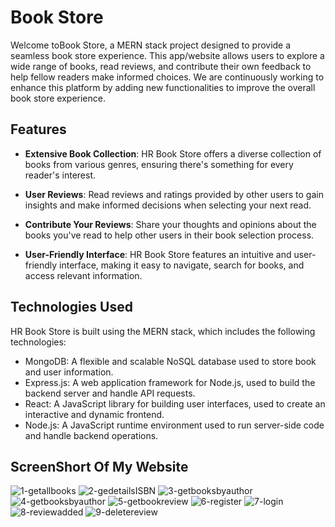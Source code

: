 # Book Store

Welcome toBook Store, a MERN stack project designed to provide a seamless book store experience. This app/website allows users to explore a wide range of books, read reviews, and contribute their own feedback to help fellow readers make informed choices. We are continuously working to enhance this platform by adding new functionalities to improve the overall book store experience.

## Features

- **Extensive Book Collection**: HR Book Store offers a diverse collection of books from various genres, ensuring there's something for every reader's interest.

- **User Reviews**: Read reviews and ratings provided by other users to gain insights and make informed decisions when selecting your next read.

- **Contribute Your Reviews**: Share your thoughts and opinions about the books you've read to help other users in their book selection process.

- **User-Friendly Interface**: HR Book Store features an intuitive and user-friendly interface, making it easy to navigate, search for books, and access relevant information.

## Technologies Used

HR Book Store is built using the MERN stack, which includes the following technologies:

- MongoDB: A flexible and scalable NoSQL database used to store book and user information.
- Express.js: A web application framework for Node.js, used to build the backend server and handle API requests.
- React: A JavaScript library for building user interfaces, used to create an interactive and dynamic frontend.
- Node.js: A JavaScript runtime environment used to run server-side code and handle backend operations.

## ScreenShort Of My Website

![1-getallbooks](https://github.com/user-attachments/assets/bd649842-d8b3-402d-850b-0d9831a62b37)
![2-gedetailsISBN](https://github.com/user-attachments/assets/0ad73077-05ed-4bca-a397-9a00062e7263)
![3-getbooksbyauthor](https://github.com/user-attachments/assets/42fa3ca2-f078-45de-96c9-67d54c5d15e4)
![4-getbooksbyauthor](https://github.com/user-attachments/assets/466ff897-dfd2-4783-9441-d9d4e0ccc4ec)
![5-getbookreview](https://github.com/user-attachments/assets/69643657-6143-4e45-b932-932280f24281)
![6-register](https://github.com/user-attachments/assets/ff45d9a0-ba99-4e40-b56e-f91191a0f804)
![7-login](https://github.com/user-attachments/assets/7a2dd626-4c4b-4de8-be7d-c58b72e5f397)
![8-reviewadded](https://github.com/user-attachments/assets/98df70fa-73c1-4cbe-b66d-3f802588b74e)
![9-deletereview](https://github.com/user-attachments/assets/6606e904-a78b-491c-9289-aee71df62bf9)






